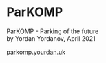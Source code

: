 # ParKOMP
ParKOMP - Parking of the future  
by Yordan Yordanov, April 2021

[parkomp.yourdan.uk](https://parkomp.yourdan.uk)
